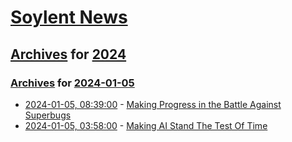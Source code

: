 # [Soylent News](../../../README.md)

## [Archives](../../index.md) for [2024](../index.md)

### [Archives](../../index.md) for [2024-01-05](index.md)

* [2024-01-05, 08:39:00](https://soylentnews.org/article.pl?sid=24/01/05/0151206&from=rss) - [Making Progress in the Battle Against Superbugs](https://soylentnews.org/article.pl?sid=24/01/05/0151206&from=rss)
* [2024-01-05, 03:58:00](https://soylentnews.org/article.pl?sid=24/01/04/0229252&from=rss) - [Making AI Stand The Test Of Time](https://soylentnews.org/article.pl?sid=24/01/04/0229252&from=rss)

